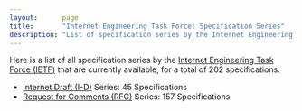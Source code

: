 ```yaml
---
layout:      page
title:       "Internet Engineering Task Force: Specification Series"
description: "List of specification series by the Internet Engineering Task Force (IETF/)"
---
```


Here is a list of all specification series by the [Internet Engineering Task Force (IETF)](http://www.ietf.org/) that are currently available, for a total of 202 specifications:

  * [Internet Draft (I-D)](I-D/) Series: 45 Specifications
  * [Request for Comments (RFC)](RFC/) Series: 157 Specifications
